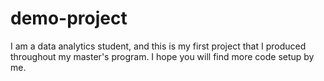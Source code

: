 # demo-project
I am a data analytics student, and this is my first project that I produced throughout my master's program. I hope you will find more code setup by me. 

